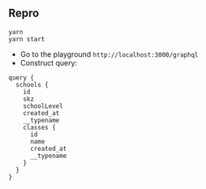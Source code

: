 ## Repro

`yarn`  
`yarn start`

- Go to the playground `http://localhost:3000/graphql`
- Construct query:

```
query {
  schools {
    id
    skz
    schoolLevel
    created_at
    __typename
    classes {
      id
      name
      created_at
      __typename
    }
  }
}
```
